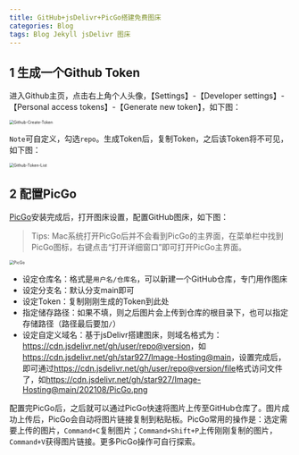 ```yaml
---
title: GitHub+jsDelivr+PicGo搭建免费图床
categories: Blog
tags: Blog Jekyll jsDelivr 图床
---
```


## 1 生成一个Github Token

进入Github主页，点击右上角个人头像，【Settings】-【Developer settings】-【Personal access tokens】-【Generate new token】，如下图：

<img src="https://cdn.jsdelivr.net/gh/star927/Image-Hosting@main/202108/Github-Create-Token.png" alt="Github-Create-Token" style="zoom:50%;" />

`Note`可自定义，勾选`repo`。生成Token后，复制Token，之后该Token将不可见，如下图：

<img src="https://cdn.jsdelivr.net/gh/star927/Image-Hosting@main/202108/Github-Token-List.png" alt="Github-Token-List" style="zoom:50%;" />



## 2 配置PicGo

[PicGo](https://github.com/Molunerfinn/PicGo)安装完成后，打开图床设置，配置GitHub图床，如下图：

> Tips: Mac系统打开PicGo后并不会看到PicGo的主界面，在菜单栏中找到PicGo图标，右键点击“打开详细窗口”即可打开PicGo主界面。

<img src="https://cdn.jsdelivr.net/gh/star927/Image-Hosting@main/202108/PicGo.png" alt="PicGo" style="zoom:50%;" />

- 设定仓库名：格式是`用户名/仓库名`，可以新建一个GitHub仓库，专门用作图床
- 设定分支名：默认分支main即可
- 设定Token：复制刚刚生成的Token到此处
- 指定储存路径：如果不填，则之后图片会上传到仓库的根目录下，也可以指定存储路径（路径最后要加`/`）
- 设定自定义域名：基于jsDelivr搭建图床，则域名格式为：<https://cdn.jsdelivr.net/gh/user/repo@version>，如<https://cdn.jsdelivr.net/gh/star927/Image-Hosting@main>，设置完成后，即可通过<https://cdn.jsdelivr.net/gh/user/repo@version/file>格式访问文件了，如<https://cdn.jsdelivr.net/gh/star927/Image-Hosting@main/202108/PicGo.png>

配置完PicGo后，之后就可以通过PicGo快速将图片上传至GitHub仓库了。图片成功上传后，PicGo会自动将图片链接复制到粘贴板。PicGo常用的操作是：选定需要上传的图片，`Command+C`复制图片；`Command+Shift+P`上传刚刚复制的图片，`Command+V`获得图片链接。更多PicGo操作可自行探索。